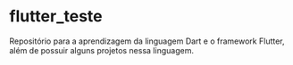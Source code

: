 # flutter_teste

Repositório para a aprendizagem da linguagem Dart e o framework Flutter, além de possuir alguns projetos nessa linguagem.
